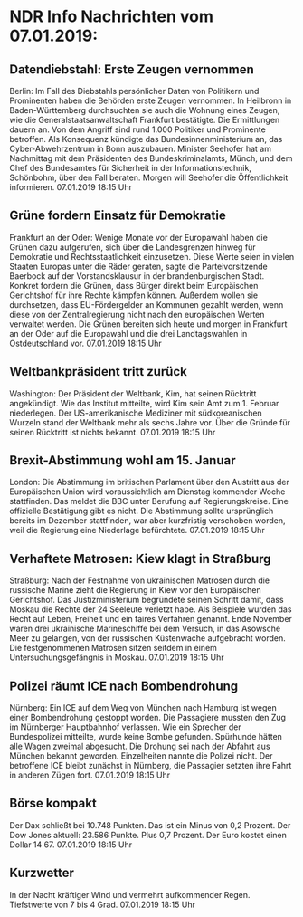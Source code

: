 # NDR Info Nachrichten vom 07.01.2019:


## Datendiebstahl: Erste Zeugen vernommen
Berlin: Im Fall des Diebstahls persönlicher Daten von Politikern und Prominenten haben die Behörden erste Zeugen vernommen. In Heilbronn in Baden-Württemberg durchsuchten sie auch die Wohnung eines Zeugen, wie die Generalstaatsanwaltschaft Frankfurt bestätigte. Die Ermittlungen dauern an. Von dem Angriff sind rund 1.000 Politiker und Prominente betroffen. Als Konsequenz kündigte das Bundesinnenministerium an, das Cyber-Abwehrzentrum in Bonn auszubauen. Minister Seehofer hat am Nachmittag mit dem Präsidenten des Bundeskriminalamts, Münch, und dem Chef des Bundesamtes für Sicherheit in der Informationstechnik, Schönbohm, über den Fall beraten. Morgen will Seehofer die Öffentlichkeit informieren. 07.01.2019 18:15 Uhr 

## Grüne fordern Einsatz für Demokratie
Frankfurt an der Oder: Wenige Monate vor der Europawahl haben die Grünen dazu aufgerufen, sich über die Landesgrenzen hinweg für Demokratie und Rechtsstaatlichkeit einzusetzen. Diese Werte seien in vielen Staaten Europas unter die Räder geraten, sagte die Parteivorsitzende Baerbock auf der Vorstandsklausur in der brandenburgischen Stadt. Konkret fordern die Grünen, dass Bürger direkt beim Europäischen Gerichtshof für ihre Rechte kämpfen können. Außerdem wollen sie durchsetzen, dass EU-Fördergelder an Kommunen gezahlt werden, wenn diese von der Zentralregierung nicht nach den europäischen Werten verwaltet werden. Die Grünen bereiten sich heute und morgen in Frankfurt an der Oder auf die Europawahl und die drei Landtagswahlen in Ostdeutschland vor. 07.01.2019 18:15 Uhr 

## Weltbankpräsident tritt zurück
Washington: Der Präsident der Weltbank, Kim, hat seinen Rücktritt angekündigt. Wie das Institut mitteilte, wird Kim sein Amt zum 1. Februar niederlegen. Der US-amerikanische Mediziner mit südkoreanischen Wurzeln stand der Weltbank mehr als sechs Jahre vor. Über die Gründe für seinen Rücktritt ist nichts bekannt. 07.01.2019 18:15 Uhr 

## Brexit-Abstimmung wohl am 15. Januar
London:	Die Abstimmung im britischen Parlament über den Austritt aus der Europäischen Union wird voraussichtlich am Dienstag kommender Woche stattfinden. Das meldet die BBC unter Berufung auf Regierungskreise. Eine offizielle Bestätigung gibt es nicht. Die Abstimmung sollte ursprünglich bereits im Dezember stattfinden, war aber kurzfristig verschoben worden, weil die Regierung eine Niederlage befürchtete. 07.01.2019 18:15 Uhr 

## Verhaftete Matrosen: Kiew klagt in Straßburg
Straßburg: Nach der Festnahme von ukrainischen Matrosen durch die russische Marine zieht die Regierung in Kiew vor den Europäischen Gerichtshof. Das Justizministerium begründete seinen Schritt damit, dass Moskau die Rechte der 24 Seeleute verletzt habe. Als Beispiele wurden das Recht auf Leben, Freiheit und ein faires Verfahren genannt. Ende November waren drei ukrainische Marineschiffe bei dem Versuch, in das Asowsche Meer zu gelangen, von der russischen Küstenwache aufgebracht worden. Die festgenommenen Matrosen sitzen seitdem in einem Untersuchungsgefängnis in Moskau. 07.01.2019 18:15 Uhr 

## Polizei räumt ICE nach Bombendrohung
Nürnberg: Ein ICE auf dem Weg von München nach Hamburg ist wegen einer Bombendrohung gestoppt worden. Die Passagiere mussten den Zug im Nürnberger Hauptbahnhof verlassen. Wie ein Sprecher der Bundespolizei mitteilte, wurde keine Bombe gefunden. Spürhunde hätten alle Wagen zweimal abgesucht. Die Drohung sei nach der Abfahrt aus München bekannt geworden. Einzelheiten nannte die Polizei nicht. Der betroffene ICE bleibt zunächst in Nürnberg, die Passagier setzten ihre Fahrt in anderen Zügen fort. 07.01.2019 18:15 Uhr 

## Börse kompakt
Der Dax schließt bei 10.748 Punkten. Das ist ein Minus von 0,2 Prozent. Der Dow Jones aktuell: 23.586 Punkte. Plus 0,7 Prozent. Der Euro kostet einen Dollar 14 67. 07.01.2019 18:15 Uhr 

## Kurzwetter
In der Nacht kräftiger Wind und vermehrt aufkommender Regen. Tiefstwerte von 7 bis 4 Grad. 07.01.2019 18:15 Uhr 
